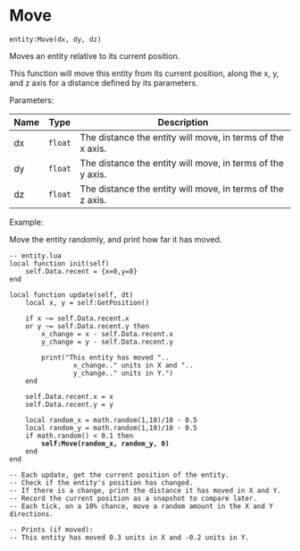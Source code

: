 # Move



`entity:Move(dx, dy, dz)`

Moves an entity relative to its current position.

This function will move this entity from its current position, along the x, y, and z axis for a distance defined by its parameters.



Parameters:

| Name | Type    | Description                                                |
| ---- | ------- | ---------------------------------------------------------- |
| dx   | `float` | The distance the entity will move, in terms of the x axis. |
| dy   | `float` | The distance the entity will move, in terms of the y axis. |
| dz   | `float` | The distance the entity will move, in terms of the z axis. |



Example:

Move the entity randomly, and print how far it has moved.

<pre class="language-lua"><code class="lang-lua">-- entity.lua
local function init(self)
    self.Data.recent = {x=0,y=0}
end

local function update(self, dt)
    local x, y = self:GetPosition()
    
    if x ~= self.Data.recent.x 
    or y ~= self.Data.recent.y then
        x_change = x - self.Data.recent.x
        y_change = y - self.Data.recent.y
        
        print("This entity has moved "..
                x_change.." units in X and "..
                y_change.." units in Y.")    
    end
    
    self.Data.recent.x = x 
    self.Data.recent.y = y
    
    local random_x = math.random(1,10)/10 - 0.5
    local random_y = math.random(1,10)/10 - 0.5
    if math.random() &#x3C; 0.1 then
<strong>        self:Move(random_x, random_y, 0)
</strong>    end
end

-- Each update, get the current position of the entity.
-- Check if the entity's position has changed.
-- If there is a change, print the distance it has moved in X and Y.
-- Record the current position as a snapshot to compare later.
-- Each tick, on a 10% chance, move a random amount in the X and Y directions.

-- Prints (if moved):
-- This entity has moved 0.3 units in X and -0.2 units in Y.
</code></pre>
